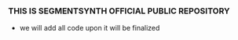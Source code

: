 ### THIS IS SEGMENTSYNTH OFFICIAL PUBLIC REPOSITORY ###

* we will add all code upon it will be finalized
